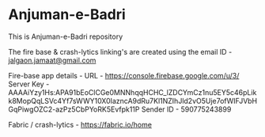 # Anjuman-e-Badri
This is Anjuman-e-Badri repository


The fire base & crash-lytics linking's are created using the
email ID - jalgaon.jamaat@gmail.com

Fire-base app details -
URL - https://console.firebase.google.com/u/3/
Server Key - AAAAiYzy1Hs:APA91bEoClCGe0MNNhqqHCHC_lZDCYmCz1nu5EY5c46pLikk8MopQqLSVc4Yf7sWWY10X0IazncA9dRu7Kl1NZIhJld2vO5Uje7ofWIFJVbHGqPiwgOZC2-azPz5CbPYoRK5Evfpk11P
Sender ID - 590775243899

Fabric / crash-lytics - https://fabric.io/home